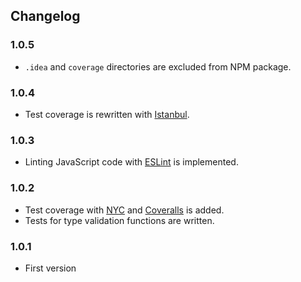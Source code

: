 ## Changelog

### 1.0.5

- `.idea` and `coverage` directories are excluded from NPM package.

### 1.0.4

- Test coverage is rewritten with [Istanbul](https://istanbul.js.org/).

### 1.0.3

- Linting JavaScript code with [ESLint](http://eslint.org/) is implemented.

### 1.0.2

- Test coverage with [NYC](https://github.com/istanbuljs/nyc) and [Coveralls](https://coveralls.io/) is added.
- Tests for type validation functions are written.

### 1.0.1

- First version